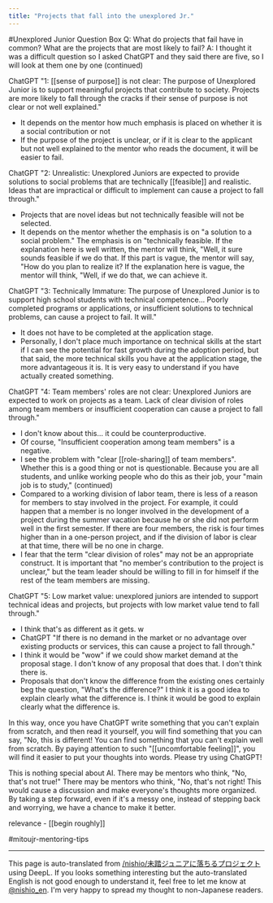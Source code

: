 ```yaml
---
title: "Projects that fall into the unexplored Jr."
---
```


#Unexplored Junior Question Box Q: What do projects that fail have in common? What are the projects that are most likely to fail?
A: I thought it was a difficult question so I asked ChatGPT and they said there are five, so I will look at them one by one (continued)

ChatGPT "1: [[sense of purpose]] is not clear: The purpose of Unexplored Junior is to support meaningful projects that contribute to society. Projects are more likely to fall through the cracks if their sense of purpose is not clear or not well explained."
- It depends on the mentor how much emphasis is placed on whether it is a social contribution or not
- If the purpose of the project is unclear, or if it is clear to the applicant but not well explained to the mentor who reads the document, it will be easier to fail.

ChatGPT "2: Unrealistic: Unexplored Juniors are expected to provide solutions to social problems that are technically [[feasible]] and realistic. Ideas that are impractical or difficult to implement can cause a project to fall through."
- Projects that are novel ideas but not technically feasible will not be selected.
- It depends on the mentor whether the emphasis is on "a solution to a social problem." The emphasis is on "technically feasible. If the explanation here is well written, the mentor will think, "Well, it sure sounds feasible if we do that. If this part is vague, the mentor will say, "How do you plan to realize it? If the explanation here is vague, the mentor will think, "Well, if we do that, we can achieve it.

ChatGPT "3: Technically Immature: The purpose of Unexplored Junior is to support high school students with technical competence... Poorly completed programs or applications, or insufficient solutions to technical problems, can cause a project to fail. It will."
- It does not have to be completed at the application stage.
- Personally, I don't place much importance on technical skills at the start if I can see the potential for fast growth during the adoption period, but that said, the more technical skills you have at the application stage, the more advantageous it is. It is very easy to understand if you have actually created something.

ChatGPT "4: Team members' roles are not clear: Unexplored Juniors are expected to work on projects as a team. Lack of clear division of roles among team members or insufficient cooperation can cause a project to fall through."
- I don't know about this... it could be counterproductive.
- Of course, "Insufficient cooperation among team members" is a negative.
- I see the problem with "clear [[role-sharing]] of team members". Whether this is a good thing or not is questionable. Because you are all students, and unlike working people who do this as their job, your "main job is to study," (continued)
- Compared to a working division of labor team, there is less of a reason for members to stay involved in the project. For example, it could happen that a member is no longer involved in the development of a project during the summer vacation because he or she did not perform well in the first semester. If there are four members, the risk is four times higher than in a one-person project, and if the division of labor is clear at that time, there will be no one in charge.
- I fear that the term "clear division of roles" may not be an appropriate construct. It is important that "no member's contribution to the project is unclear," but the team leader should be willing to fill in for himself if the rest of the team members are missing.

ChatGPT "5: Low market value: unexplored juniors are intended to support technical ideas and projects, but projects with low market value tend to fall through."
- I think that's as different as it gets. w
- ChatGPT "If there is no demand in the market or no advantage over existing products or services, this can cause a project to fall through."
- I think it would be "wow" if we could show market demand at the proposal stage. I don't know of any proposal that does that. I don't think there is.
- Proposals that don't know the difference from the existing ones certainly beg the question, "What's the difference?" I think it is a good idea to explain clearly what the difference is. I think it would be good to explain clearly what the difference is.

In this way, once you have ChatGPT write something that you can't explain from scratch, and then read it yourself, you will find something that you can say, "No, this is different! You can find something that you can't explain well from scratch. By paying attention to such "[[uncomfortable feeling]]", you will find it easier to put your thoughts into words. Please try using ChatGPT!

This is nothing special about AI. There may be mentors who think, "No, that's not true!" There may be mentors who think, "No, that's not right! This would cause a discussion and make everyone's thoughts more organized. By taking a step forward, even if it's a messy one, instead of stepping back and worrying, we have a chance to make it better.

relevance
    - [[begin roughly]]

#mitoujr-mentoring-tips

---
This page is auto-translated from [/nishio/未踏ジュニアに落ちるプロジェクト](https://scrapbox.io/nishio/未踏ジュニアに落ちるプロジェクト) using DeepL. If you looks something interesting but the auto-translated English is not good enough to understand it, feel free to let me know at [@nishio_en](https://twitter.com/nishio_en). I'm very happy to spread my thought to non-Japanese readers.
